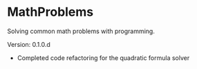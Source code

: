 # MathProblems
Solving common math problems with programming.

Version: 0.1.0.d
- Completed code refactoring for the quadratic formula solver

